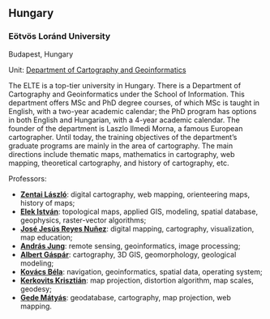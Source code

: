 ## Hungary

### Eötvös Loránd University

Budapest, Hungary

Unit: [Department of Cartography and Geoinformatics](http://lazarus.elte.hu/index.html)

The ELTE is a top-tier university in Hungary. There is a Department of Cartography and Geoinformatics under the School of Information. This department offers MSc and PhD degree courses, of which MSc is taught in English, with a two-year academic calendar; the PhD program has options in both English and Hungarian, with a 4-year academic calendar. The founder of the department is Laszlo Ilmedi Morna, a famous European cartographer. Until today, the training objectives of the department’s graduate programs are mainly in the area of cartography. The main directions include thematic maps, mathematics in cartography, web mapping, theoretical cartography, and history of cartography, etc.

Professors:

- **[Zentai László](http://lazarus.elte.hu/gb/dolgozo/zentail.htm)**: digital cartography, web mapping, orienteering maps, history of maps;
- **[Elek István](http://mapw.elte.hu/elek/)**: topological maps, applied GIS, modeling, spatial database, geophysics, raster-vector algorithms;
- **[José Jesús Reyes Nuñez](http://mercator.elte.hu/~jesus/)**: digital mapping, cartography, visualization, map education;
- **[András Jung](http://lazarus.elte.hu/hun/dolgozo/jung/jung-cv.htm)**: remote sensing, geoinformatics, image processing;
- **[Albert Gáspár](http://lazarus.elte.hu/gb/dolgozo/albert.htm)**: cartography, 3D GIS, geomorphology, geological modeling;
- **[Kovács Béla](http://lazarus.elte.hu/gb/dolgozo/kovacsb.htm)**: navigation, geoinformatics, spatial data, operating system;
- **[Kerkovits Krisztián](http://mercator.elte.hu/~kerkovits/honlap/kezd/)**: map projection, distortion algorithm, map scales, geodesy;
- **[Gede Mátyás](http://mercator.elte.hu/~saman/)**: geodatabase, cartography, map projection, web mapping.

